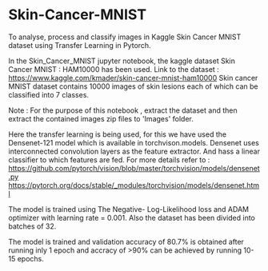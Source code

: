 # Skin-Cancer-MNIST
To analyse, process and classify images in Kaggle Skin Cancer MNIST dataset using Transfer Learning in Pytorch.

In the Skin_Cancer_MNIST jupyter notebook, the kaggle dataset Skin Cancer MNIST : HAM10000 has been used.
Link to the dataset : https://www.kaggle.com/kmader/skin-cancer-mnist-ham10000
Skin cancer MNIST dataset contains 10000 images of skin lesions each of which can be classified into 7 classes.

Note : For the purpose of this notebook , extract the dataset and then extract the contained images zip files to 'Images' folder.

Here the transfer learning is being used, for this we have used the Densenet-121 model which is available in torchvison.models.
 Densenet uses interconnected convolution layers as the feature extractor. And hass a linear classifier to which features are fed.
For more details refer to : 
	https://github.com/pytorch/vision/blob/master/torchvision/models/densenet.py
  https://pytorch.org/docs/stable/_modules/torchvision/models/densenet.html
	

The model is trained using The Negative- Log-Likelihood loss and ADAM optimizer with learning rate = 0.001.
Also the dataset has been divided into batches of 32.

The model is trained and validation accuracy of 80.7% is obtained after running inly 1 epoch and accracy of >90% can be achieved by running 10-15 epochs.
